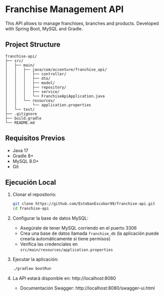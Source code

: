 # Franchise Management API
This API allows to manage franchises, branches and products. Developed with Spring Boot, MySQL and Gradle.

## Project Structure

```
franchise-api/
├── src/
│   ├── main/
│   │   ├── java/com/accenture/franchise_api/
│   │   │   ├── controller/
│   │   │   ├── dto/
│   │   │   ├── model/
│   │   │   ├── repository/
│   │   │   ├── service/
│   │   │   └── FranchiseApiApplication.java
│   │   └── resources/
│   │       └── application.properties
│   └── test/
├── .gitignore
├── build.gradle
└── README.md
```

## Requisitos Previos

- Java 17
- Gradle 8+
- MySQL 8.0+
- Git

## Ejecución Local

1. Clonar el repositorio:
    ```bash
   git clone https://github.com/EstebanEscobar99/franchise-api.git
   cd franchise-api
    ```
2. Configurar la base de datos MySQL:

   - Asegúrate de tener MySQL corriendo en el puerto 3306
   - Crea una base de datos llamada `franchise_db` (la aplicación puede crearla automáticamente si tiene permisos)
   - Verifica las credenciales en `src/main/resources/application.properties`

3. Ejecutar la aplicación:
   ```bash
   ./gradlew bootRun
   ```

4. La API estará disponible en: http://localhost:8080
    - Documentación Swagger: http://localhost:8080/swagger-ui.html